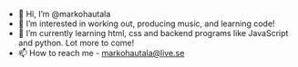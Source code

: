 - 👋 Hi, I’m @markohautala
- 👀 I’m interested in working out, producing music, and learning code!
- 🌱 I’m currently learning html, css and backend programs like JavaScript and python. Lot more to come!
- 📫 How to reach me - markohautala@live.se

<!---
markohautala/markohautala is a ✨ special ✨ repository because its `README.md` (this file) appears on your GitHub profile.
You can click the Preview link to take a look at your changes.
--->
